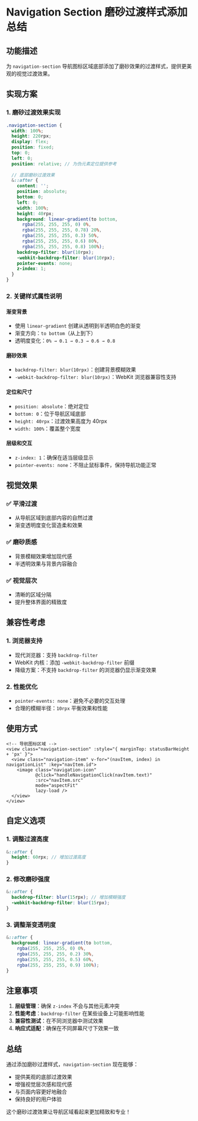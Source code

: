 # Navigation Section 磨砂过渡样式添加总结

## 功能描述

为 `navigation-section` 导航图标区域底部添加了磨砂效果的过渡样式，提供更美观的视觉过渡效果。

## 实现方案

### 1. **磨砂过渡效果实现**
```scss
.navigation-section {
  width: 100%;
  height: 220rpx;
  display: flex;
  position: fixed;
  top: 0;
  left: 0;
  position: relative; // 为伪元素定位提供参考
  
  // 底部磨砂过渡效果
  &::after {
    content: '';
    position: absolute;
    bottom: 0;
    left: 0;
    width: 100%;
    height: 40rpx;
    background: linear-gradient(to bottom,
      rgba(255, 255, 255, 0) 0%,
      rgba(255, 255, 255, 0.78) 20%,
      rgba(255, 255, 255, 0.3) 50%,
      rgba(255, 255, 255, 0.6) 80%,
      rgba(255, 255, 255, 0.8) 100%);
    backdrop-filter: blur(10rpx);
    -webkit-backdrop-filter: blur(10rpx);
    pointer-events: none;
    z-index: 1;
  }
}
```

### 2. **关键样式属性说明**

#### **渐变背景**
- 使用 `linear-gradient` 创建从透明到半透明白色的渐变
- 渐变方向：`to bottom`（从上到下）
- 透明度变化：`0% → 0.1 → 0.3 → 0.6 → 0.8`

#### **磨砂效果**
- `backdrop-filter: blur(10rpx)`：创建背景模糊效果
- `-webkit-backdrop-filter: blur(10rpx)`：WebKit 浏览器兼容性支持

#### **定位和尺寸**
- `position: absolute`：绝对定位
- `bottom: 0`：位于导航区域底部
- `height: 40rpx`：过渡效果高度为 40rpx
- `width: 100%`：覆盖整个宽度

#### **层级和交互**
- `z-index: 1`：确保在适当层级显示
- `pointer-events: none`：不阻止鼠标事件，保持导航功能正常

## 视觉效果

### ✅ **平滑过渡**
- 从导航区域到底部内容的自然过渡
- 渐变透明度变化营造柔和效果

### ✅ **磨砂质感**
- 背景模糊效果增加现代感
- 半透明效果与背景内容融合

### ✅ **视觉层次**
- 清晰的区域分隔
- 提升整体界面的精致度

## 兼容性考虑

### 1. **浏览器支持**
- 现代浏览器：支持 `backdrop-filter`
- WebKit 内核：添加 `-webkit-backdrop-filter` 前缀
- 降级方案：不支持 `backdrop-filter` 的浏览器仍显示渐变效果

### 2. **性能优化**
- `pointer-events: none`：避免不必要的交互处理
- 合理的模糊半径：`10rpx` 平衡效果和性能

## 使用方式

```vue
<!-- 导航图标区域 -->
<view class="navigation-section" :style="{ marginTop: statusBarHeight + 'px' }">
  <view class="navigation-item" v-for="(navItem, index) in navigationList" :key="navItem.id">
    <image class="navigation-icon" 
           @click="handleNavigationClick(navItem.text)" 
           :src="navItem.src" 
           mode="aspectFit" 
           lazy-load />
  </view>
</view>
```

## 自定义选项

### 1. **调整过渡高度**
```scss
&::after {
  height: 60rpx; // 增加过渡高度
}
```

### 2. **修改磨砂强度**
```scss
&::after {
  backdrop-filter: blur(15rpx); // 增加模糊强度
  -webkit-backdrop-filter: blur(15rpx);
}
```

### 3. **调整渐变透明度**
```scss
&::after {
  background: linear-gradient(to bottom,
    rgba(255, 255, 255, 0) 0%,
    rgba(255, 255, 255, 0.2) 30%,
    rgba(255, 255, 255, 0.5) 60%,
    rgba(255, 255, 255, 0.9) 100%);
}
```

## 注意事项

1. **层级管理**：确保 `z-index` 不会与其他元素冲突
2. **性能考虑**：`backdrop-filter` 在某些设备上可能影响性能
3. **兼容性测试**：在不同浏览器中测试效果
4. **响应式适配**：确保在不同屏幕尺寸下效果一致

## 总结

通过添加磨砂过渡样式，`navigation-section` 现在能够：
- 提供美观的底部过渡效果
- 增强视觉层次感和现代感
- 与页面内容更好地融合
- 保持良好的用户体验

这个磨砂过渡效果让导航区域看起来更加精致和专业！
